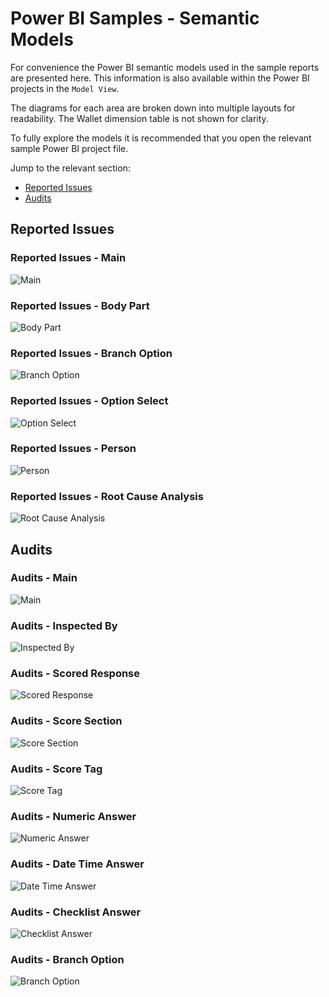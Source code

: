 # Power BI Samples - Semantic Models

For convenience the Power BI semantic models used in the sample reports are presented here.
This information is also available within the Power BI projects in the `Model View`.

The diagrams for each area are broken down into multiple layouts for readability.
The Wallet dimension table is not shown for clarity.

To fully explore the models it is recommended that you open the relevant sample Power BI project file.

Jump to the relevant section:

* [Reported Issues](#reported-issues)
* [Audits](#audits)

## Reported Issues

### Reported Issues - Main

![Main](Images/PowerBIModelDiagrams/ReportedIssues_Main.png)

### Reported Issues - Body Part

![Body Part](Images/PowerBIModelDiagrams/ReportedIssues_BodyPart.png)

### Reported Issues - Branch Option

![Branch Option](Images/PowerBIModelDiagrams/ReportedIssues_BranchOption.png)

### Reported Issues - Option Select

![Option Select](Images/PowerBIModelDiagrams/ReportedIssues_OptionSelect.png)

### Reported Issues - Person

![Person](Images/PowerBIModelDiagrams/ReportedIssues_Person.png)

### Reported Issues - Root Cause Analysis

![Root Cause Analysis](Images/PowerBIModelDiagrams/ReportedIssues_RootCauseAnalysis.png)

## Audits

### Audits - Main

![Main](Images/PowerBIModelDiagrams/Audits_Main.png)

### Audits - Inspected By

![Inspected By](Images/PowerBIModelDiagrams/Audits_InspectedBy.png)

### Audits - Scored Response

![Scored Response](Images/PowerBIModelDiagrams/Audits_ScoredResponse.png)

### Audits - Score Section

![Score Section](Images/PowerBIModelDiagrams/Audits_ScoreSection.png)

### Audits - Score Tag

![Score Tag](Images/PowerBIModelDiagrams/Audits_ScoreTag.png)

### Audits - Numeric Answer

![Numeric Answer](Images/PowerBIModelDiagrams/Audits_NumericAnswer.png)

### Audits - Date Time Answer

![Date Time Answer](Images/PowerBIModelDiagrams/Audits_DateTimeAnswer.png)

### Audits - Checklist Answer

![Checklist Answer](Images/PowerBIModelDiagrams/Audits_ChecklistAnswer.png)

### Audits - Branch Option

![Branch Option](Images/PowerBIModelDiagrams/Audits_BranchOption.png)
